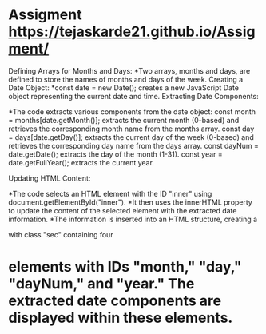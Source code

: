 # Assigment   https://tejaskarde21.github.io/Assigment/


Defining Arrays for Months and Days:
*Two arrays, months and days, are defined to store the names of months and days of the week.
Creating a Date Object:
*const date = new Date(); creates a new JavaScript Date object representing the current date and time.
Extracting Date Components:

*The code extracts various components from the date object:
 const month = months[date.getMonth()]; extracts the current month (0-based) and retrieves the corresponding month name from the months array.
 const day = days[date.getDay()]; extracts the current day of the week (0-based) and retrieves the corresponding day name from the days array.
 const dayNum = date.getDate(); extracts the day of the month (1-31).
 const year = date.getFullYear(); extracts the current year.

Updating HTML Content:

  *The code selects an HTML element with the ID "inner" using document.getElementById("inner").
  *It then uses the innerHTML property to update the content of the selected element with the extracted date information.
  *The information is inserted into an HTML structure, creating a <div> with class "sec" containing four <h1> elements with
  IDs "month," "day," "dayNum," and "year." The extracted date components are displayed within these elements.
